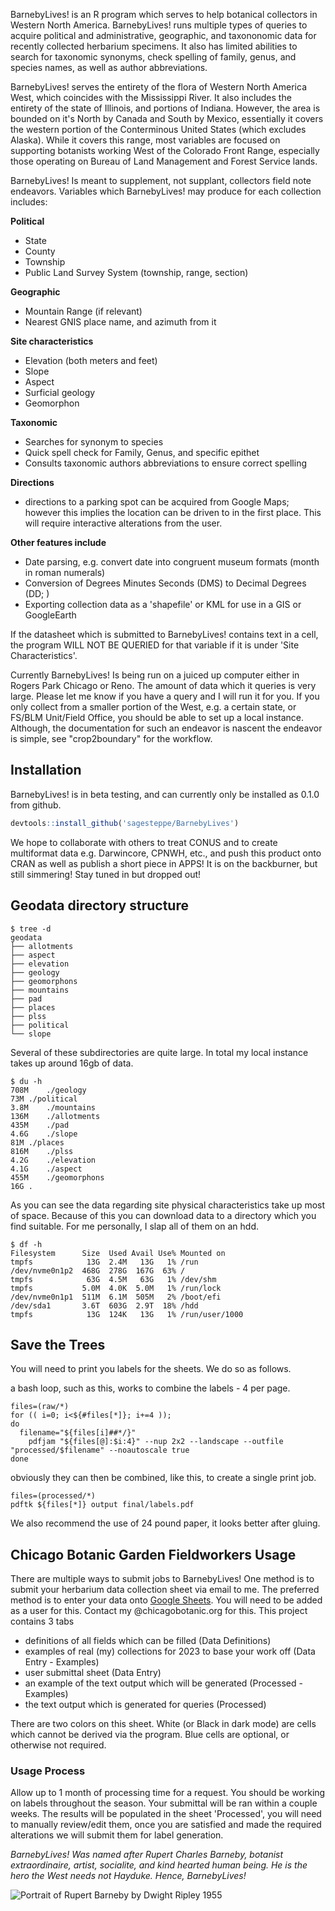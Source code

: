 BarnebyLives! is an R program which serves to help botanical collectors in Western North America. BarnebyLives! runs multiple types of queries to acquire political and administrative, geographic, and taxononomic data for recently collected herbarium specimens. It also has limited abilities to search for taxonomic synonyms, check spelling of family, genus, and species names, as well as author abbreviations.  

BarnebyLives! serves the entirety of the flora of Western North America West, which coincides with the Mississippi River. It also includes the entirety of the state of Illinois, and portions of Indiana. However, the area is bounded on it's North by Canada and South by Mexico, essentially it covers the western portion of the Conterminous United States (which excludes Alaska). While it covers this range, most variables are focused on supporting botanists working West of the Colorado Front Range, especially those operating on Bureau of Land Management and Forest Service lands.

BarnebyLives! Is meant to supplement, not supplant, collectors field note endeavors. Variables which BarnebyLives! may produce for each collection includes:

**Political**  
- State  
- County   
- Township  
- Public Land Survey System (township, range, section)  

**Geographic**
- Mountain Range (if relevant)  
- Nearest GNIS place name, and azimuth from it  

**Site characteristics**  
- Elevation (both meters and feet)  
- Slope  
- Aspect  
- Surficial geology  
- Geomorphon  

**Taxonomic**  
- Searches for synonym to species  
- Quick spell check for Family, Genus, and specific epithet 
- Consults taxonomic authors abbreviations to ensure correct spelling 

**Directions**  
- directions to a parking spot can be acquired from Google Maps; however this implies the location can be driven to in the first place. This will require interactive alterations from the user. 

**Other features include**   
- Date parsing, e.g. convert date into congruent museum formats (month in roman numerals)  
- Conversion of Degrees Minutes Seconds (DMS) to Decimal Degrees (DD; )  
- Exporting collection data as a 'shapefile' or KML for use in a GIS or GoogleEarth

If the datasheet which is submitted to BarnebyLives! contains text in a cell, the program WILL NOT BE QUERIED for that variable if it is under 'Site Characteristics'. 

Currently BarnebyLives! Is being run on a juiced up computer either in Rogers Park Chicago or Reno. The amount of data which it queries is very large. Please let me know if you have a query and I will run it for you. If you only collect from a smaller portion of the West, e.g. a certain state, or FS/BLM Unit/Field Office, you should be able to set up a local instance. Although, the documentation for such an endeavor is nascent the endeavor is simple, see "crop2boundary" for the workflow. 

## Installation

BarnebyLives! is in beta testing, and can currently only be installed as 0.1.0 from github. 
```r
devtools::install_github('sagesteppe/BarnebyLives')
```
We hope to collaborate with others to treat CONUS and to create multiformat data e.g. Darwincore, CPNWH, etc., and push this product onto CRAN as well as publish a short piece in APPS! It is on the backburner, but still simmering! Stay tuned in but dropped out!

## Geodata directory structure

```
$ tree -d
geodata
├── allotments
├── aspect
├── elevation
├── geology
├── geomorphons
├── mountains
├── pad
├── places
├── plss
├── political
└── slope
```
Several of these subdirectories are quite large. In total my local instance takes up around 16gb of data.

```
$ du -h
708M	./geology
73M	./political
3.8M	./mountains
136M	./allotments
435M	./pad
4.6G	./slope
81M	./places
816M	./plss
4.2G	./elevation
4.1G	./aspect
455M	./geomorphons
16G	.
```
As you can see the data regarding site physical characteristics take up most of space. Because of this you can download data to a directory which you find suitable. For me personally, I slap all of them on an hdd.

```
$ df -h
Filesystem      Size  Used Avail Use% Mounted on
tmpfs            13G  2.4M   13G   1% /run
/dev/nvme0n1p2  468G  278G  167G  63% /
tmpfs            63G  4.5M   63G   1% /dev/shm
tmpfs           5.0M  4.0K  5.0M   1% /run/lock
/dev/nvme0n1p1  511M  6.1M  505M   2% /boot/efi
/dev/sda1       3.6T  603G  2.9T  18% /hdd
tmpfs            13G  124K   13G   1% /run/user/1000
```

## Save the Trees

You will need to print you labels for the sheets. We do so as follows. 

a bash loop, such as this, works to combine the labels - 4 per page. 
```
files=(raw/*)
for (( i=0; i<${#files[*]}; i+=4 ));
do
  filename="${files[i]##*/}"
	pdfjam "${files[@]:$i:4}" --nup 2x2 --landscape --outfile "processed/$filename" --noautoscale true  
done
```

obviously they can then be combined, like this, to create a single print job. 
```
files=(processed/*)
pdftk ${files[*]} output final/labels.pdf
```

We also recommend the use of 24 pound paper, it looks better after gluing. 

## Chicago Botanic Garden Fieldworkers Usage

There are multiple ways to submit jobs to BarnebyLives! One method is to submit your herbarium data collection sheet via email to me. The preferred method is to enter your data onto [Google Sheets](https://docs.google.com/spreadsheets/d/1iOQBNeGqRJ3yhA-Sujas3xZ2Aw5rFkktUKv3N_e4o8M/edit#gid=0). You will need to be added as a user for this. Contact my @chicagobotanic.org for this. This project contains 3 tabs 
- definitions of all fields which can be filled  (Data Definitions)  
- examples of real (my) collections for 2023 to base your work off (Data Entry - Examples)  
- user submittal sheet  (Data Entry)  
- an example of the text output which will be generated (Processed - Examples)
- the text output which is generated for queries (Processed)


There are two colors on this sheet. White (or Black in dark mode) are cells which cannot be derived via the program. Blue cells are optional, or otherwise not required. 

### Usage Process

Allow up to 1 month of processing time for a request. You should be working on labels throughout the season. Your submittal will be ran within a couple weeks.  The results will be populated in the sheet 'Processed', you will need to manually review/edit them, once you are satisfied and made the required alterations we will submit them for label generation.



*BarnebyLives! Was named after Rupert Charles Barneby, botanist extraordinaire, artist, socialite, and kind hearted human being. He is the hero the West needs not Hayduke. Hence, BarnebyLives!*

![Portrait of Rupert Barneby by Dwight Ripley 1955](man/figures/Portrait_of_Rupert_Barneby.png)
